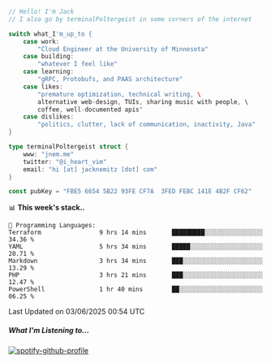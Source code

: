 ```go
// Hello! I'm Jack
// I also go by terminalPoltergeist in some corners of the internet

switch what_I'm_up_to {
    case work:
        "Cloud Engineer at the University of Minnesota"
    case building:
        "whatever I feel like"
    case learning:
        "gRPC, Protobufs, and PAAS architecture"
    case likes:
        "premature optimization, technical writing, \
        alternative web-design, TUIs, sharing music with people, \
        coffee, well-documented apis"
    case dislikes:
        "politics, clutter, lack of communication, inactivity, Java"
}

type terminalPoltergeist struct {
    www: "jnem.me"
    twitter: "@i_heart_vim"
    email: "hi [at] jacknemitz [dot] com"
}

const pubKey = "FBE5 6654 5B22 93FE CF7A  3FED FEBC 141E 4B2F CF62"
```

<!--START_SECTION:waka-->
📊 **This week's stack..** 

```text
💬 Programming Languages: 
Terraform                9 hrs 14 mins       █████████░░░░░░░░░░░░░░░░   34.36 % 
YAML                     5 hrs 34 mins       █████░░░░░░░░░░░░░░░░░░░░   20.71 % 
Markdown                 3 hrs 34 mins       ███░░░░░░░░░░░░░░░░░░░░░░   13.29 % 
PHP                      3 hrs 21 mins       ███░░░░░░░░░░░░░░░░░░░░░░   12.47 % 
PowerShell               1 hr 40 mins        ██░░░░░░░░░░░░░░░░░░░░░░░   06.25 % 
```


 Last Updated on 03/06/2025 00:54 UTC
<!--END_SECTION:waka-->

##### What I'm Listening to...

[![spotify-github-profile](https://jnem.me/listening-item?maxAge=2592000)](https://jnem.me/listening)
